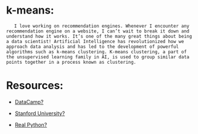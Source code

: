 # k-means:
       I love working on recommendation engines. Whenever I encounter any recommendation engine on a website, I can’t wait to break it down and understand how it works. It’s one of the many great things about being a data scientist! Artificial Intelligence has revolutionized how we approach data analysis and has led to the development of powerful algorithms such as k-means clustering. K-means clustering, a part of the unsupervised learning family in AI, is used to group similar data points together in a process known as clustering. 

       
# Resources:
- [DataCamp?](https://www.datacamp.com/community/tutorials/introduction-to-k-means-clustering)
    
- [Stanford University?](https://web.stanford.edu/class/psych252/tutorials/Tutorial_KMeans.html)

- [Real Python?](https://realpython.com/k-means-clustering-python/)
